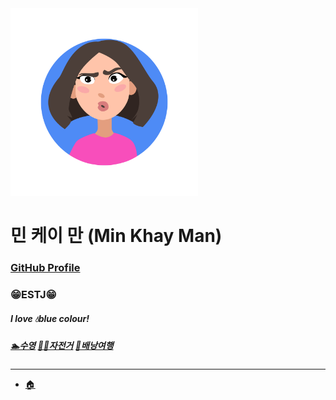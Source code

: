 <img width="300px" height="300px" src="../img/profile_Min.jpg">  

# 민 케이 만 (Min Khay Man)   

### [GitHub Profile](https://github.com/Khayman1)

### 😁ESTJ😁

##### I love 💧blue colour!

##### [🏊수영](../hobbies/Swimming_Min.jpg) [🚴‍♀️자전거](../hobbies/bicycle_Min.png) [🧳배낭여행](../hobbies/Travel_Min.jpg) 


---
- [🏠](../README.md)


